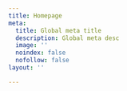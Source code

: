 ```yaml
---
title: Homepage
meta:
  title: Global meta title
  description: Global meta desc
  image: ''
  noindex: false
  nofollow: false
layout: ''

---
```

